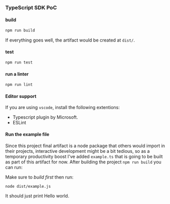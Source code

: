 ### TypeScript SDK PoC 

#### build

```bash
npm run build
```

If everything goes well, the artifact would be created at `dist/`.


#### test

```bash
npm run test
```

#### run a linter

```bash
npm run lint
```


#### Editor support

If you are using `vscode`, install the following extentions:
* Typescript plugin by Microsoft.
* ESLint


#### Run the example file

Since this project final artifact is a node package that others would import in their projects,
interactive development might be a bit tedious, so as a temporary productivity boost I've added `example.ts` 
that is going to be built as part of this artifact for now.
After building the project `npm run build` you can run:

Make sure to *build first* then run:

```bash
node dist/example.js
```

It should just print Hello world.
